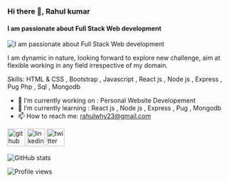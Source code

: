 ### Hi there 👋, Rahul kumar
#### I am passionate about Full Stack Web development
![I am passionate about Full Stack Web development](https://arturssmirnovs.github.io/github-profile-readme-generator/images/banner.png)

I am dynamic in nature, looking forward to explore new challenge, aim at flexible working in any field irrespective of my domain.

Skills: HTML & CSS , Bootstrap , Javascript , React js , Node js , Express , Pug Php , Sql , Mongodb

- 🔭 I’m currently working on : Personal Website Developement 
- 🌱 I’m currently learning : React js , Node js , Express , Pug , Mongodb 
- 📫 How to reach me: rahulwhy23@gmail.com 


[<img src='https://cdn.jsdelivr.net/npm/simple-icons@3.0.1/icons/github.svg' alt='github' height='40'>](https://github.com/rahulkr23)  [<img src='https://cdn.jsdelivr.net/npm/simple-icons@3.0.1/icons/linkedin.svg' alt='linkedin' height='40'>](https://www.linkedin.com/in/mrrahulkumar/)  [<img src='https://cdn.jsdelivr.net/npm/simple-icons@3.0.1/icons/twitter.svg' alt='twitter' height='40'>](https://twitter.com/@rahulwhy23)  

![GitHub stats](https://github-readme-stats.vercel.app/api?username=rahulkr23&show_icons=true)  

![Profile views](https://gpvc.arturio.dev/rahulkr23)  
